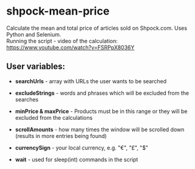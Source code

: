# shpock-mean-price
Calculate the mean and total price of articles sold on Shpock.com. Uses Python and Selenium.
<br>
Running the script - video of the calculation: https://www.youtube.com/watch?v=FSRPpX8036Y
<br>

## User variables:

 * <b>searchUrls</b>          - array with URLs the user wants to be searched

 * <b>excludeStrings</b>      - words and phrases which will be excluded from the searches

 * <b>minPrice & maxPrice</b> - Products must be in this range or they will be excluded from the calculations

 * <b>scrollAmounts</b>       - how many times the window will be scrolled down (results in more entries being found)

 * <b>currencySign</b>        - your local currency, e.g. "€", "£", "$"

 * <b>wait</b>                - used for sleep(int) commands in the script
